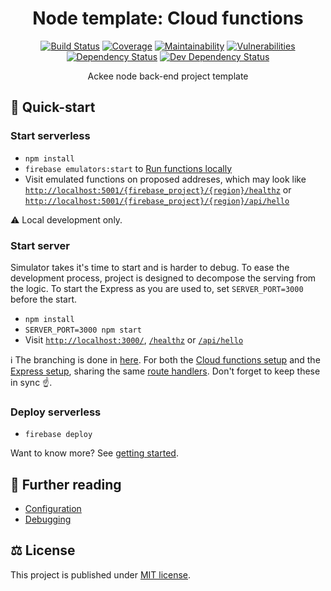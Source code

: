 <div align="center">


# Node template: Cloud functions
[![Build Status](https://img.shields.io/travis/com/AckeeCZ/node-template/master.svg?style=flat-square)](https://travis-ci.com/AckeeCZ/node-template)
[![Coverage](https://img.shields.io/codeclimate/coverage/AckeeCZ/node-template.svg?style=flat-square)](https://codeclimate.com/github/AckeeCZ/node-template)
[![Maintainability](https://img.shields.io/codeclimate/maintainability/AckeeCZ/node-template.svg?style=flat-square)](https://codeclimate.com/github/AckeeCZ/node-template)
[![Vulnerabilities](https://img.shields.io/snyk/vulnerabilities/github/AckeeCZ/node-template.svg?style=flat-square)](https://snyk.io/test/github/AckeeCZ/node-template?targetFile=package.json)
[![Dependency Status](https://img.shields.io/david/AckeeCZ/node-template.svg?style=flat-square)](https://david-dm.org/AckeeCZ/node-template)
[![Dev Dependency Status](https://img.shields.io/david/dev/AckeeCZ/node-template.svg?style=flat-square)](https://david-dm.org/AckeeCZ/node-template?type=dev)

Ackee node back-end project template

</div>

## :rocket: Quick-start

### Start serverless

- `npm install`
- `firebase emulators:start` to [Run functions locally
](https://firebase.google.com/docs/functions/local-emulator)
- Visit emulated functions on proposed addreses, which may look like [`http://localhost:5001/{firebase_project}/{region}/healthz`](http://localhost:5001/{firebase_project}/{region}/healthz) or [`http://localhost:5001/{firebase_project}/{region}/api/hello`](http://localhost:5001/{firebase_project}/{region}/api/hello)

⚠️ Local development only.

### Start server

Simulator takes it's time to start and is harder to debug. To ease the development process, project is designed to decompose the serving from the logic. To start the Express as you are used to, set `SERVER_PORT=3000` before the start.

 - `npm install`
 - `SERVER_PORT=3000 npm start`
 - Visit [`http://localhost:3000/`](http://localhost:3000/), [`/healthz`](http://localhost:3000/healthz) or [`/api/hello`](http://localhost:3000/api/hello)

ℹ️ The branching is done in [here](./src/index.ts). For both the [Cloud functions setup](./src/server.cf.ts) and the [Express setup](./src/server.app.ts), sharing the same [route handlers](./src/config/routes.ts). Don't forget to keep these in sync ☝️.

### Deploy serverless

- `firebase deploy`
 

Want to know more? See [getting started](./docs/getting-started.md).

## :book: Further reading

 - [Configuration](./docs/config.md)
 - [Debugging](./docs/debug.md)

## ⚖️ License

This project is published under [MIT license](./LICENSE).